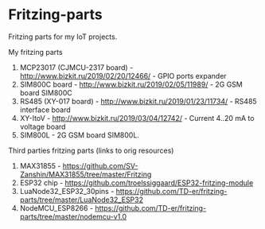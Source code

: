 # Fritzing-parts
Fritzing parts for my IoT projects.

My fritzing parts
1. MCP23017 (CJMCU-2317 board)  - http://www.bizkit.ru/2019/02/20/12466/ - GPIO ports expander
2. SIM800C board                - http://www.bizkit.ru/2019/02/05/11989/ - 2G GSM board SIM800C
3. RS485 (XY-017 board)         - http://www.bizkit.ru/2019/01/23/11734/ - RS485 interface board 
4. XY-ItoV                      - http://www.bizkit.ru/2019/03/04/12742/ - Current 4..20 mA to voltage board
5. SIM800L                      - 2G GSM board SIM800L.

Third parties fritzing parts (links to orig resources)
1. MAX31855                     - https://github.com/SV-Zanshin/MAX31855/tree/master/Fritzing
2. ESP32 chip                   - https://github.com/troelssiggaard/ESP32-fritzing-module
3. LuaNode32_ESP32_30pins       - https://github.com/TD-er/fritzing-parts/tree/master/LuaNode32_ESP32
4. NodeMCU_ESP8266              - https://github.com/TD-er/fritzing-parts/tree/master/nodemcu-v1.0
